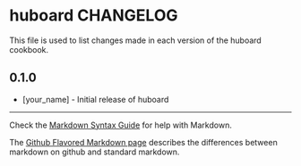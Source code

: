huboard CHANGELOG
=================

This file is used to list changes made in each version of the huboard cookbook.

0.1.0
-----
- [your_name] - Initial release of huboard

- - -
Check the [Markdown Syntax Guide](http://daringfireball.net/projects/markdown/syntax) for help with Markdown.

The [Github Flavored Markdown page](http://github.github.com/github-flavored-markdown/) describes the differences between markdown on github and standard markdown.
